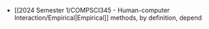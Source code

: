 - [[2024 Semester 1/COMPSCI345 - Human-computer Interaction/Empirical|Empirical]] methods, by definition, depend